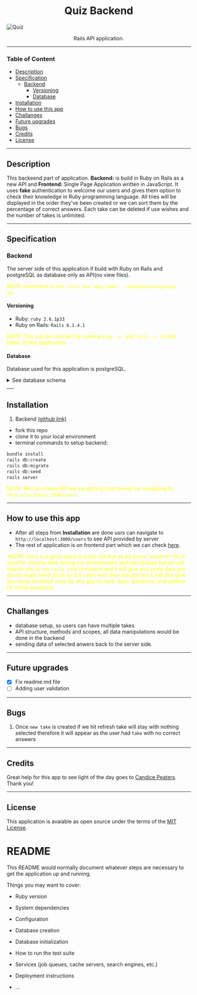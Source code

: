<h1 align="center">Quiz Backend</h1>

![Quiz](https://startupbonsai.com/wp-content/uploads/2020/07/Best-Online-Quiz-Makers-Social.jpg)

<p align="center">Rails API application.</p>

---

### Table of Content

- [Description](#description)
- [Specification](#specification)
  - [Backend](#backend)
    - [Versioning](#versioning)
    - [Database](#database)
- [Installation](#installation)
- [How to use this app](#how-to-use-this-app)
- [Challanges](#challanges)
- [Future upgrades](#future-upgrades)
- [Bugs](#bugs)
- [Credits](#credits)
- [License](#license)

---

## Description

This backeend part of application. **Backend:** is build in Ruby on Rails as a new API and **Frontend:** Single Page Application written in JavaScript. It uses **fake** authentication to welcome our users and gives them option to check their knowledge in Ruby programming language. All tries will be displayed in the order they've been created or we can sort them by the percentage of correct answers. Each take can be deleted if use wishes and the number of takes is unlimited.

---

## Specification

### Backend

The server side of this application if build with Ruby on Rails and postgreSQL as database only as API(no view files).

<spam style="color:yellow">_NOTE: command to run: `rails new <app_name> --database=postgresql --api`._ </spam>

#### Versioning

- Ruby: `ruby 2.6.1p33`
- Ruby on Rails: `Rails 6.1.4.1`

<spam style="color:yellow">_NOTE: This can be checked by running `ruby -v ` and `rails -v ` in root folder of this application._ </spam>

#### Database

Database used for this application is postgreSQL.

<details>
<summary>See database schema</summary>

![Database Schema](./Quiz_app%20final%20db%20setup.jpeg)
_<p align="center"> Database schema </p>_

</details>
___

## Installation

1.  Backend [(github link)](https://github.com/zicna/quiz_backend.git 'backend repo')

- fork this repo
- clone it to your local environment
- terminal commands to setup backend:

```
bundle install
rails db:create
rails db:migrate
rails db:seed
rails server
```

<spam style="color:yellow">NOTE: We can check API we are getting from server by navigating to `http://localhost:3000/users` </spam>

---

## How to use this app

- After all steps from **Installation** are done usrs can navigate to `http://localhost:3000/users` to see API provided by server
- The rest of application is on frontend part which we can check [here](https://github.com/zicna/quiz_frontend).

<spam style="color:yellow">*NOTE: Here is a good place to point out that as we know *seed.rb\* file is used for dummy date during our development and test phases but we will require you to run `rails seed` command and it will give you some data you do not really need (such as 3,4 users with their results) but it will also give you some essential ones for this app to work: quiz, questions, and options for those questions. </spam>

---

## Challanges

- database setup, so users can have multiple takes
- API structure, methods and scopes, all data manipulations would be done in the backend
- sending data of selected anwers back to the server side.

---

## Future upgrades

- [x] Fix readme.md file
- [ ] Adding user validation

---

## Bugs

1. Once `new take` is created if we hit refresh take will stay with nothing selected therefore it will appear as the user had `take` with no correct answers

---

## Credits

Great help for this app to see light of the day goes to [Candice Peaters](https://github.com/candicelizabeth). Thank you!

---

## License

This application is avaiable as open source under the terms of the [MIT License](LICENSE).

# README

This README would normally document whatever steps are necessary to get the
application up and running.

Things you may want to cover:

- Ruby version

- System dependencies

- Configuration

- Database creation

- Database initialization

- How to run the test suite

- Services (job queues, cache servers, search engines, etc.)

- Deployment instructions

- ...
